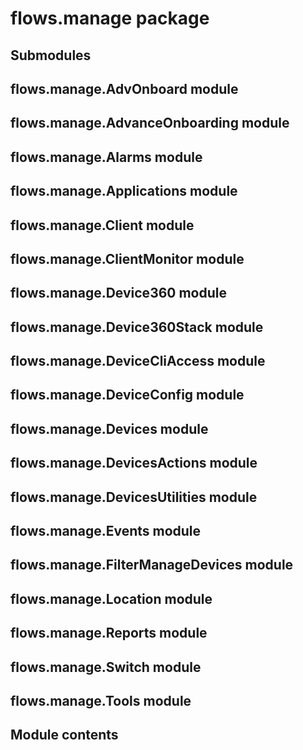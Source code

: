 # flows.manage package

## Submodules

## flows.manage.AdvOnboard module

## flows.manage.AdvanceOnboarding module

## flows.manage.Alarms module

## flows.manage.Applications module

## flows.manage.Client module

## flows.manage.ClientMonitor module

## flows.manage.Device360 module

## flows.manage.Device360Stack module

## flows.manage.DeviceCliAccess module

## flows.manage.DeviceConfig module

## flows.manage.Devices module

## flows.manage.DevicesActions module

## flows.manage.DevicesUtilities module

## flows.manage.Events module

## flows.manage.FilterManageDevices module

## flows.manage.Location module

## flows.manage.Reports module

## flows.manage.Switch module

## flows.manage.Tools module

## Module contents
